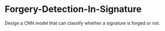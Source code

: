 # Forgery-Detection-In-Signature
Design a CNN model that can classify whether a signature is forged or not.
